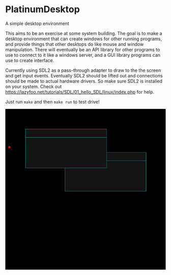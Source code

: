 # PlatinumDesktop

A simple desktop environment

This aims to be an exercise at some system building. The goal is to make a desktop environment that can create windows
for other running programs, and provide things that other desktops do like mouse and window manipulation. There
will eventually be an API library for other programs to use to connect to it like a windows server, and a GUI library
programs can use to create interface.

Currently using SDL2 as a pass-through adapter to draw to the the screen and get input events.
Eventually SDL2 should be lifted out and connections should be made to actual hardware drivers.
So make sure SDL2 is installed on your system. Check out https://lazyfoo.net/tutorials/SDL/01_hello_SDL/linux/index.php for help.

Just run `make` and then `make run` to test drive!

![The Desktop with two windows](/media/ScreenShot.png?raw=true "Screenshot of the desktop")
